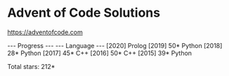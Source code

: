 # Advent of Code Solutions

https://adventofcode.com

--- Progress ---   --- Language ---
[2020]                 Prolog
[2019] 50*             Python
[2018] 28*             Python
[2017] 45*             C++
[2016] 50*             C++
[2015] 39*             Python

Total stars: 212*
